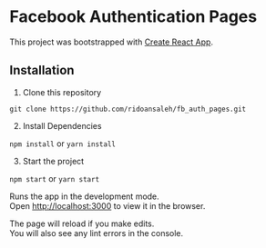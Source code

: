# Facebook Authentication Pages

This project was bootstrapped with [Create React App](https://github.com/facebook/create-react-app).

## Installation

1. Clone this repository

`git clone https://github.com/ridoansaleh/fb_auth_pages.git`

2. Install Dependencies

`npm install` or `yarn install`

3. Start the project

`npm start` or `yarn start`

Runs the app in the development mode.\
Open [http://localhost:3000](http://localhost:3000) to view it in the browser.

The page will reload if you make edits.\
You will also see any lint errors in the console.
